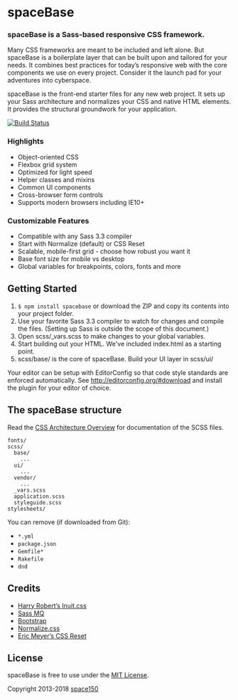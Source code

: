 spaceBase
=========

### spaceBase is a Sass-based responsive CSS framework.

Many CSS frameworks are meant to be included and left alone. But spaceBase is a boilerplate layer that can be built upon and tailored for your needs. It combines best practices for today’s responsive web with the core components we use on every project. Consider it the launch pad for your adventures into cyberspace.

spaceBase is the front-end starter files for any new web project. It sets up your Sass architecture and normalizes your CSS and native HTML elements. It provides the structural groundwork for your application.

[![Build Status](https://img.shields.io/travis/space150/spaceBase.svg?style=flat-square)](https://travis-ci.org/space150/spaceBase)

### Highlights

* Object-oriented CSS
* Flexbox grid system
* Optimized for light speed
* Helper classes and mixins
* Common UI components
* Cross-browser form controls
* Supports modern browsers including IE10+

### Customizable Features

* Compatible with any Sass 3.3 compiler
* Start with Normalize (default) or CSS Reset
* Scalable, mobile-first grid - choose how robust you want it
* Base font size for mobile vs desktop
* Global variables for breakpoints, colors, fonts and more

## Getting Started

1. `$ npm install spacebase` or download the ZIP and copy its contents into your project folder.
2. Use your favorite Sass 3.3 compiler to watch for changes and compile the files. (Setting up Sass is outside the scope of this document.)
3. Open scss/_vars.scss to make changes to your global variables.
4. Start building out your HTML. We've included index.html as a starting point.
5. scss/base/ is the core of spaceBase. Build your UI layer in scss/ui/

Your editor can be setup with EditorConfig so that code style standards are enforced automatically. See http://editorconfig.org/#download and install the plugin for your editor of choice.

## The spaceBase structure

Read the [CSS Architecture Overview](scss/README.md) for documentation of the SCSS files.

```
fonts/
scss/
  base/
    ...
  ui/
    ...
  vendor/
    ...
  _vars.scss
  application.scss
  styleguide.scss
stylesheets/
```

You can remove (if downloaded from Git):
- `*.yml`
- `package.json`
- `Gemfile*`
- `Rakefile`
- `dnd`

## Credits

* [Harry Robert’s Inuit.css](https://github.com/csswizardry/inuit.css)
* [Sass MQ](https://github.com/sass-mq/sass-mq)
* [Bootstrap](http://getbootstrap.com)
* [Normalize.css](http://necolas.github.io/normalize.css)
* [Eric Meyer’s CSS Reset](http://meyerweb.com/eric/tools/css/reset)

## License

spaceBase is free to use under the [MIT License](LICENSE.md).

Copyright 2013-2018 [space150](http://www.space150.com)
